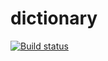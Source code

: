 # dictionary
[![Build status](https://travis-ci.org/ArtCoeur/dictionary.svg?branch=master)](https://travis-ci.org/ArtCoeur/dictionary)

